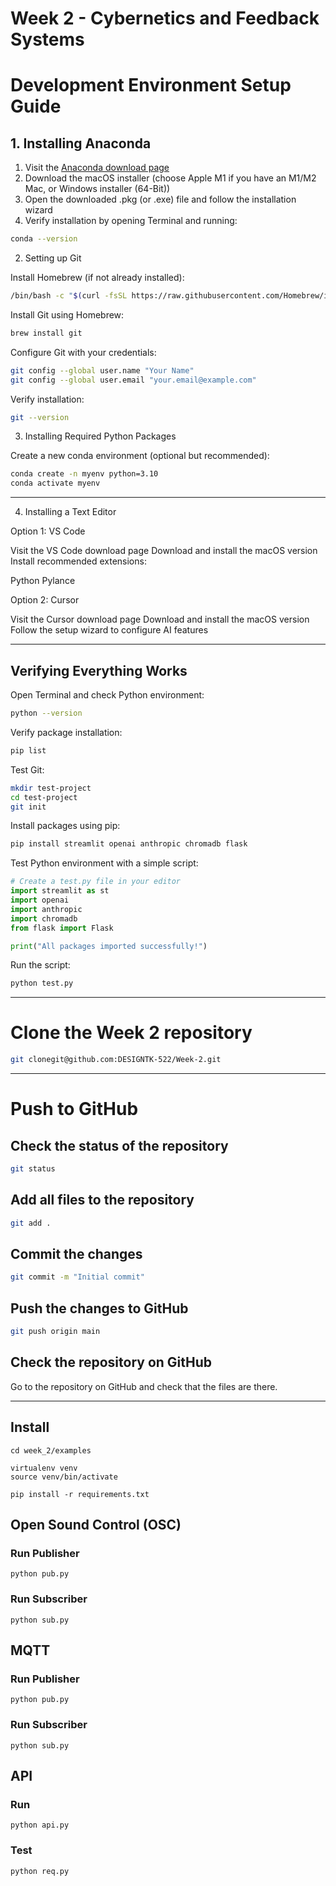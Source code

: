 # Week 2 - Cybernetics and Feedback Systems

# Development Environment Setup Guide

## 1. Installing Anaconda

1. Visit the [Anaconda download page](https://www.anaconda.com/download/success)
2. Download the macOS installer (choose Apple M1 if you have an M1/M2 Mac, or Windows installer (64-Bit))
3. Open the downloaded .pkg (or .exe) file and follow the installation wizard
4. Verify installation by opening Terminal and running:

```bash
conda --version
```
2. Setting up Git

Install Homebrew (if not already installed):

```bash
/bin/bash -c "$(curl -fsSL https://raw.githubusercontent.com/Homebrew/install/HEAD/install.sh)"
```

Install Git using Homebrew:

```bash
brew install git
```

Configure Git with your credentials:

```bash
git config --global user.name "Your Name"
git config --global user.email "your.email@example.com"
```

Verify installation:

```bash
git --version
```

3. Installing Required Python Packages

Create a new conda environment (optional but recommended):

```bash
conda create -n myenv python=3.10
conda activate myenv
```

----

4. Installing a Text Editor


Option 1: VS Code

Visit the VS Code download page
Download and install the macOS version
Install recommended extensions:

Python
Pylance

Option 2: Cursor

Visit the Cursor download page
Download and install the macOS version
Follow the setup wizard to configure AI features

----

## Verifying Everything Works

Open Terminal and check Python environment:

```bash
python --version
```

Verify package installation:

```bash
pip list
```

Test Git:

```bash
mkdir test-project
cd test-project
git init
```


Install packages using pip:

```bash
pip install streamlit openai anthropic chromadb flask
```

Test Python environment with a simple script:

```python
# Create a test.py file in your editor
import streamlit as st
import openai
import anthropic
import chromadb
from flask import Flask

print("All packages imported successfully!")
```

Run the script:

```bash
python test.py
```

----

# Clone the Week 2 repository 

```bash
git clonegit@github.com:DESIGNTK-522/Week-2.git
```

----

# Push to GitHub

## Check the status of the repository

```bash
git status
```

## Add all files to the repository

```bash
git add .
```

## Commit the changes

```bash
git commit -m "Initial commit"
```

## Push the changes to GitHub

```bash
git push origin main
```

## Check the repository on GitHub

Go to the repository on GitHub and check that the files are there.

----

## Install

```
cd week_2/examples

virtualenv venv
source venv/bin/activate

pip install -r requirements.txt
```

## Open Sound Control (OSC)

### Run Publisher   

```
python pub.py
```

### Run Subscriber

```
python sub.py
```


## MQTT

### Run Publisher

```
python pub.py
```

### Run Subscriber

```
python sub.py
```

## API

### Run

```
python api.py
```

### Test

```
python req.py
```